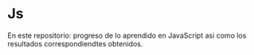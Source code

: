 # Js
En este repositorio: progreso de lo aprendido en JavaScript asi como los resultados correspondiendtes obtenidos.
